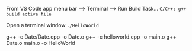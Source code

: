 From VS Code app menu bar --> Terminal --> Run Build Task...
`C/C++: g++ build active file`

Open a terminal window
`./HelloWorld`





g++ -c Date/Date.cpp -o Date.o
g++ -c helloworld.cpp -o main.o
g++ Date.o main.o -o HelloWorld